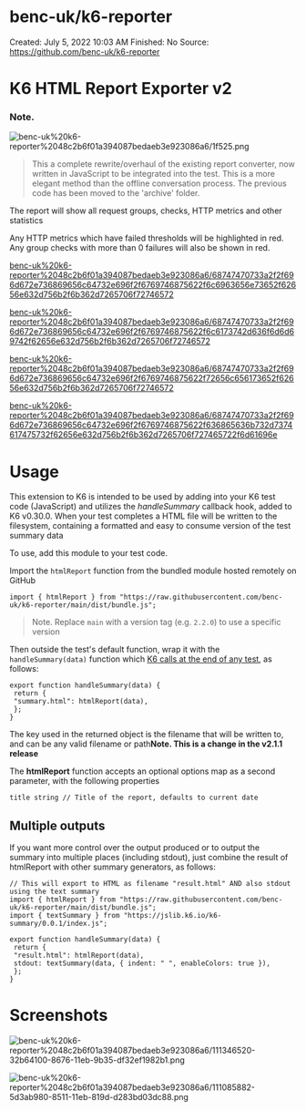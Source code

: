 # benc-uk/k6-reporter

Created: July 5, 2022 10:03 AM
Finished: No
Source: https://github.com/benc-uk/k6-reporter

# K6 HTML Report Exporter v2

### Note.

![benc-uk%20k6-reporter%2048c2b6f01a394087bedaeb3e923086a6/1f525.png](benc-uk%20k6-reporter%2048c2b6f01a394087bedaeb3e923086a6/1f525.png)

> 
> 
> 
> This a complete rewrite/overhaul of the existing report converter, now written in JavaScript to be integrated into the test. This is a more elegant method than the offline conversation process. The previous code has been moved to the 'archive' folder.
> 

The report will show all request groups, checks, HTTP metrics and other statistics

Any HTTP metrics which have failed thresholds will be highlighted in red. Any group checks with more than 0 failures will also be shown in red.

[benc-uk%20k6-reporter%2048c2b6f01a394087bedaeb3e923086a6/68747470733a2f2f696d672e736869656c64732e696f2f6769746875622f6c6963656e73652f62656e632d756b2f6b362d7265706f72746572](benc-uk%20k6-reporter%2048c2b6f01a394087bedaeb3e923086a6/68747470733a2f2f696d672e736869656c64732e696f2f6769746875622f6c6963656e73652f62656e632d756b2f6b362d7265706f72746572)

[benc-uk%20k6-reporter%2048c2b6f01a394087bedaeb3e923086a6/68747470733a2f2f696d672e736869656c64732e696f2f6769746875622f6c6173742d636f6d6d69742f62656e632d756b2f6b362d7265706f72746572](benc-uk%20k6-reporter%2048c2b6f01a394087bedaeb3e923086a6/68747470733a2f2f696d672e736869656c64732e696f2f6769746875622f6c6173742d636f6d6d69742f62656e632d756b2f6b362d7265706f72746572)

[benc-uk%20k6-reporter%2048c2b6f01a394087bedaeb3e923086a6/68747470733a2f2f696d672e736869656c64732e696f2f6769746875622f72656c656173652f62656e632d756b2f6b362d7265706f72746572](benc-uk%20k6-reporter%2048c2b6f01a394087bedaeb3e923086a6/68747470733a2f2f696d672e736869656c64732e696f2f6769746875622f72656c656173652f62656e632d756b2f6b362d7265706f72746572)

[benc-uk%20k6-reporter%2048c2b6f01a394087bedaeb3e923086a6/68747470733a2f2f696d672e736869656c64732e696f2f6769746875622f636865636b732d7374617475732f62656e632d756b2f6b362d7265706f727465722f6d61696e](benc-uk%20k6-reporter%2048c2b6f01a394087bedaeb3e923086a6/68747470733a2f2f696d672e736869656c64732e696f2f6769746875622f636865636b732d7374617475732f62656e632d756b2f6b362d7265706f727465722f6d61696e)

# Usage

This extension to K6 is intended to be used by adding into your K6 test code (JavaScript) and utilizes the *handleSummary* callback hook, added to K6 v0.30.0. When your test completes a HTML file will be written to the filesystem, containing a formatted and easy to consume version of the test summary data

To use, add this module to your test code.

Import the `htmlReport` function from the bundled module hosted remotely on GitHub

```
import { htmlReport } from "https://raw.githubusercontent.com/benc-uk/k6-reporter/main/dist/bundle.js";
```

> 
> 
> 
> Note. Replace `main` with a version tag (e.g. `2.2.0`) to use a specific version
> 

Then outside the test's default function, wrap it with the `handleSummary(data)` function which [K6 calls at the end of any test](https://github.com/loadimpact/k6/pull/1768), as follows:

```
export function handleSummary(data) {
 return {
 "summary.html": htmlReport(data),
 };
}
```

The key used in the returned object is the filename that will be written to, and can be any valid filename or path**Note. This is a change in the v2.1.1 release**

The **htmlReport** function accepts an optional options map as a second parameter, with the following properties

```
title string // Title of the report, defaults to current date
```

## Multiple outputs

If you want more control over the output produced or to output the summary into multiple places (including stdout), just combine the result of htmlReport with other summary generators, as follows:

```
// This will export to HTML as filename "result.html" AND also stdout using the text summary
import { htmlReport } from "https://raw.githubusercontent.com/benc-uk/k6-reporter/main/dist/bundle.js";
import { textSummary } from "https://jslib.k6.io/k6-summary/0.0.1/index.js";

export function handleSummary(data) {
 return {
 "result.html": htmlReport(data),
 stdout: textSummary(data, { indent: " ", enableColors: true }),
 };
}
```

# Screenshots

![benc-uk%20k6-reporter%2048c2b6f01a394087bedaeb3e923086a6/111346520-32b64100-8676-11eb-9b35-df32ef1982b1.png](benc-uk%20k6-reporter%2048c2b6f01a394087bedaeb3e923086a6/111346520-32b64100-8676-11eb-9b35-df32ef1982b1.png)

![benc-uk%20k6-reporter%2048c2b6f01a394087bedaeb3e923086a6/111085882-5d3ab980-8511-11eb-819d-d283bd03dc88.png](benc-uk%20k6-reporter%2048c2b6f01a394087bedaeb3e923086a6/111085882-5d3ab980-8511-11eb-819d-d283bd03dc88.png)